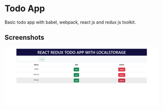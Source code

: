 # Todo App

Basic todo app with babel, webpack, react js and redux js toolkit.


## Screenshots

![App Screenshot](https://github.com/manish202/my-todo-app/blob/main/Screenshot.png)